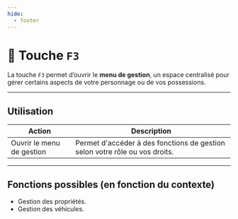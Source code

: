 ```yaml
---
hide:
  - footer
---
```


# 🔘 Touche `F3`

La touche `F3` permet d’ouvrir le **menu de gestion**, un espace centralisé pour gérer certains aspects de votre personnage ou de vos possessions.

---

## Utilisation

| Action                  | Description                                           |
|-------------------------|-------------------------------------------------------|
| Ouvrir le menu de gestion | Permet d'accéder à des fonctions de gestion selon votre rôle ou vos droits. |

---

## Fonctions possibles (en fonction du contexte)

- Gestion des propriétés.
- Gestion des véhicules.